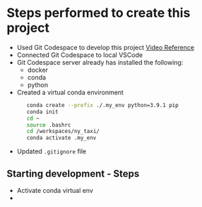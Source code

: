 # Steps performed to create this project

* Used Git Codespace to develop this project [Video Reference](https://www.youtube.com/watch?v=XOSUt8Ih3zA&list=PL3MmuxUbc_hJed7dXYoJw8DoCuVHhGEQb&index=15)
* Connected Git Codespace to local VSCode
* Git Codespace server already has installed the following:
    * docker
    * conda
    * python
* Created a virtual conda environment 
    ```bash
       conda create --prefix ./.my_env python=3.9.1 pip 
       conda init
       cd ~
       source .bashrc
       cd /workspaces/ny_taxi/
       conda activate .my_env
    ```
* Updated `.gitignore` file

## Starting development - Steps

* Activate conda virtual env
* 